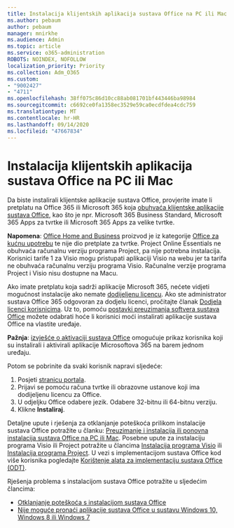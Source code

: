 ```yaml
---
title: Instalacija klijentskih aplikacija sustava Office na PC ili Mac
ms.author: pebaum
author: pebaum
manager: mnirkhe
ms.audience: Admin
ms.topic: article
ms.service: o365-administration
ROBOTS: NOINDEX, NOFOLLOW
localization_priority: Priority
ms.collection: Adm_O365
ms.custom:
- "9002427"
- "4711"
ms.openlocfilehash: 38ff075c86d10cc88ab081701bf443446ba98984
ms.sourcegitcommit: c6692ce0fa1358ec3529e59ca0ecdfdea4cdc759
ms.translationtype: MT
ms.contentlocale: hr-HR
ms.lasthandoff: 09/14/2020
ms.locfileid: "47667834"
---
```

# <a name="installing-office-client-apps-on-a-pc-or-mac"></a>Instalacija klijentskih aplikacija sustava Office na PC ili Mac

Da biste instalirali klijentske aplikacije sustava Office, provjerite imate li pretplatu na Office 365 ili Microsoft 365 koja [obuhvaća klijentske aplikacije sustava Office](https://support.office.com/article/office-for-home-and-office-for-business-plans-28cbc8cf-1332-4f04-9123-9b660abb629e), kao što je npr. Microsoft 365 Business Standard, Microsoft 365 Apps za tvrtke ili Microsoft 365 Apps za velike tvrtke.

**Napomena**: [Office Home and Business](https://products.office.com/home-and-business) proizvod je iz kategorije [Office za kućnu upotrebu](https://support.office.com/article/28cbc8cf-1332-4f04-9123-9b660abb629e?wt.mc_id=Alchemy_ClientDIA) te nije dio pretplate za tvrtke. Project Online Essentials ne obuhvaća računalnu verziju programa Project, pa nije potrebna instalacija. Korisnici tarife 1 za Visio mogu pristupati aplikaciji Visio na webu jer ta tarifa ne obuhvaća računalnu verziju programa Visio. Računalne verzije programa Project i Visio nisu dostupne na Macu.

Ako imate pretplatu koja sadrži aplikacije Microsoft 365, nećete vidjeti mogućnost instalacije ako nemate [dodijeljenu licencu](https://support.office.com/article/what-office-365-business-product-or-license-do-i-have-f8ab5e25-bf3f-4a47-b264-174b1ee925fd?wt.mc_id=scl_installoffice_home). Ako ste administrator sustava Office 365 odgovoran za dodjelu licenci, pročitajte članak [Dodjela licenci korisnicima](https://support.office.com/article/assign-licenses-to-users-in-office-365-for-business-997596b5-4173-4627-b915-36abac6786dc?wt.mc_id=scl_installoffice_home). Uz to, pomoću [postavki preuzimanja softvera sustava Office](https://docs.microsoft.com/DeployOffice/manage-software-download-settings-office-365) možete odabrati hoće li korisnici moći instalirati aplikacije sustava Office na vlastite uređaje.

**Pažnja**: [izvješće o aktivaciji sustava Office](https://docs.microsoft.com/microsoft-365/admin/activity-reports/microsoft-office-activations?view=o365-worldwide) omogućuje prikaz korisnika koji su instalirali i aktivirali aplikacije Microsoftova 365 na barem jednom uređaju.

Potom se pobrinite da svaki korisnik napravi sljedeće:

1. Posjeti [stranicu portala](https://portal.office.com/OLS/MySoftware.aspx).
2. Prijavi se pomoću računa tvrtke ili obrazovne ustanove koji ima dodijeljenu licencu za Office. 
3. U odjeljku Office odabere jezik. Odabere 32-bitnu ili 64-bitnu verziju.
4. Klikne **Instaliraj**.

Detaljne upute i rješenja za otklanjanje poteškoća prilikom instalacije sustava Office potražite u članku: [Preuzimanje i instalacija ili ponovna instalacija sustava Office na PC ili Mac](https://support.office.com/article/4414eaaf-0478-48be-9c42-23adc4716658?wt.mc_id=Alchemy_ClientDIA). Posebne upute za instalaciju programa Visio ili Project potražite u člancima [Instalacija programa Visio](https://support.office.com/article/f98f21e3-aa02-4827-9167-ddab5b025710) ili [Instalacija programa Project](https://support.office.com/article/7059249b-d9fe-4d61-ab96-5c5bf435f281). U vezi s implementacijom sustava Office kod više korisnika pogledajte [Korištenje alata za implementaciju sustava Office (ODT)](https://docs.microsoft.com/alchemyinsights/using-the-office-deployment-tool).

Rješenja problema s instalacijom sustava Office potražite u sljedećim člancima:
- [Otklanjanje poteškoća s instalacijom sustava Office](https://support.office.com/article/35ff2def-e0b2-4dac-9784-4cf212c1f6c2#BKMK_ErrorMessages)
- [Nije moguće pronaći aplikacije sustava Office u sustavu Windows 10, Windows 8 ili Windows 7](https://support.office.com/article/can-t-find-office-applications-in-windows-10-windows-8-or-windows-7-907ce545-6ae8-459b-8d9d-de6764a635d6)
